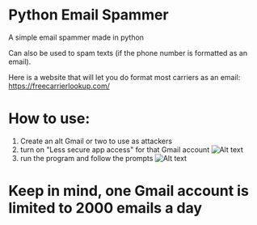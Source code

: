 # Python Email Spammer
A simple email spammer made in python

Can also be used to spam texts (if the phone number is formatted as an email).

Here is a website that will let you do format most carriers as an email: https://freecarrierlookup.com/

# How to use:
1. Create an alt Gmail or two to use as attackers
2. turn on "Less secure app access" for that Gmail account
![Alt text](https://i.ibb.co/crMBgwC/image.png?raw=true "Title")
3. run the program and follow the prompts
![Alt text](https://i.ibb.co/Ssxjddr/image.png?raw=true "Title")

# Keep in mind, one Gmail account is limited to 2000 emails a day
